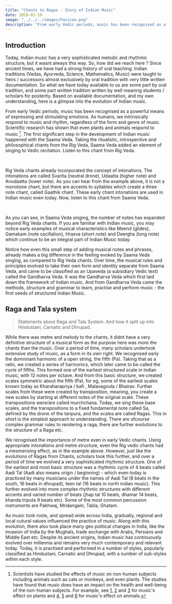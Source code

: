 ```yaml
---
title: "Chants to Ragas - Story of Indian Music"
date: 2019-01-19
image: "../../../images/Favicon.png"
description: "From early Vedic periods, music has been recognised as a powerful means of expressing and stimulating emotions."
---
```


## Introduction

Today, Indian music has a very sophisticated melodic and rhythmic structure, but it wasnt always this way. So, how did we reach here ? Since ancient times, we have had a strong history of oral teaching. Indian traditions (Vedas, Ayurveda, Science, Mathematics, Music) were taught to heirs / successors almost exclusively by oral tradition with very little written documentation. So what we have today available to us are some part by oral tradition, and some part written tradition written by well meaning students / scholars for posterity. Based on available documentation, and my own understanding, here is a glimpse into the evolution of Indian music.

From early Vedic periods, music has been recognised as a powerful means of expressing and stimulating emotions. As humans, we intrinsically respond to music and rhythm, regardless of the form and genre of music. Scientific research has shown that even plants and animals respond to music [^1]. The first significant step in the development of Indian music happened with the Saama Veda. Taking the ritualistic, introspective and philosophical chants from the Rig Veda, Saama Veda added an element of singing to Vedic recitation. Listen to this chant from Rig Veda.

[^1]: Scientists have studied the effects of music on non-human subjects including animals such as cats or monkeys, and even plants. The studies have found that music does have an impact on the health and well-being of the non-human subjects. For example, see [1](https://scialert.net/fulltext/?doi=ajps.2007.369.373), [2](https://www.researchgate.net/publication/291086163_Effect_of_Music_on_Plants_-_An_Overview) and [3](https://www.ncbi.nlm.nih.gov/pmc/articles/PMC3677178/pdf/ars206.pdf) for music's effect on plants and [4](https://www.nature.com/articles/laban.162), [5](https://www.appliedanimalbehaviour.com/article/S0168-1591(15)00060-X/abstract) and [6](http://rsbl.royalsocietypublishing.org/content/6/1/30.short) for music's effect on animals.

<you-tube videoid="G0QRzBzmwio" starttime="20" endtime="59"></you-tube>
<br>

Rig Veda chants already incorporated the concept of intonations. The intonations are called Svarita (neutral drone), Udaatta (higher note) and Anudaatta (lower note). As you can hear from the example above, it is not a monotone chant, but there are accents to syllables which create a three note chant, called Gaathik chant. These early chant intonations are used in Indian music even today. Now, listen to this chant from Saama Veda.

<you-tube videoid="j1ODd0UB6bY" endtime="50"></you-tube>
<br>

As you can see, in Saama Veda singing, the number of notes has expanded beyond Rig Veda chants. If you are familiar with Indian music, you may notice early examples of musical characteristics like Meend (glides), Gamakam (note oscillation), Hrasva (short note) and Deergha (long note) which continue to be an integral part of Indian Music today.

Notice how even this small step of adding musical notes and phrases, already makes a big difference in the feeling evoked by Saama Veda singing, as compared to Rig Veda chants. Over time, the musical rules and principles evolved to take their own form and identity separate from Saama Veda, and came to be classified as an Upaveda (a subsidiary Vedic text) called the Gandharva Veda. It was the Gandharva Veda which first laid down the framework of Indian music. And from Gandharva Veda came the methods, structure and grammar to learn, practise and perform music - the first seeds of structured Indian Music.

## Raga and Tala system
>Statements about Raga and Tala System. And how it split up into Hindustani, Carnatic and Dhrupad.

While there was metre and melody to the chants, it didnt have a very definitive structure of a musical form as the purpose here was more the chants than the music. Over a period of time, many scholars undertook extensive study of music, as a form in its own right. We recognised early the domninant harmonic of a open string, the fifth (Pa). Taking that as a ratio, we created a series of harmonics, which later came to be called the cycle of fifths. This formed one of the earliest structured scale in Indian music, with 12 notes per octave. And from this basic structure, we created scales symmetric about the fifth (Pa), for eg, some of the earliest scales known today as Kharaharapriya / kafi , Malavagoula / Bhairav. Further scales from these were created by transposition, meaning, you create a new scales by starting at different notes of the original scale. These transpositions were/are called murchchana. Today, we sing these base scales, and the transpositions to a fixed fundamental note called Sa, defined by the drone of the tanpura, and the scales are called Ragas. This in short is the simplest approach to understanding. There are ofcourse complex grammar rules to rendering a raga, there are further evolutions to the structure of a Raga etc.

We recognised the importance of metre even in early Vedic chants. Using appropriate intonations and metre structure, even the Rig vedic chants had a mesmerising effect, as in the example above. However, just like the evolutions of Ragas from Chants, scholars took this further, and over a period of time we evolved a very sophisticated rhythmic structure. One of the earliest and most basic structure was a rhythmic cycle of 4 beats called Aadi Tal (Aadi also means origin / beginning) - which even today is practiced by many musicians under the names of Aadi Tal (8 beats in the south, 16 beats in dhrupad), teen tal (16 beats in north indian music). This further evolved into more complex rhythmic structures with different accents and varied number of beats (jhap tal 10 beats, dhamar 14 beats, khanda triputa 9 beats etc). Some of the most common percussion instruments are Pakhwaj, Mridangam, Tabla, Ghatam. 

As music took roots, and spread wide across India, gradually, regional and local cutural values influenced the practice of music. Along with this evolution, there also took place many geo political changes in India, like the invasion of India by the Mughals, trade exchange with Arabs, Persians and Middle East etc. Despite its ancient origins, Indian music has continuously evolved over millennia and remains very much contemporary and relevant today. Today, it is practised and performed in a number of styles, popularly classified as Hindustani, Carnatic and Dhrupad, with a number of sub-styles within each style.
